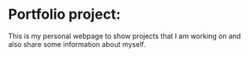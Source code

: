 # Portfolio project:
This is my personal webpage to show projects that I am working on and also share some information about myself.
